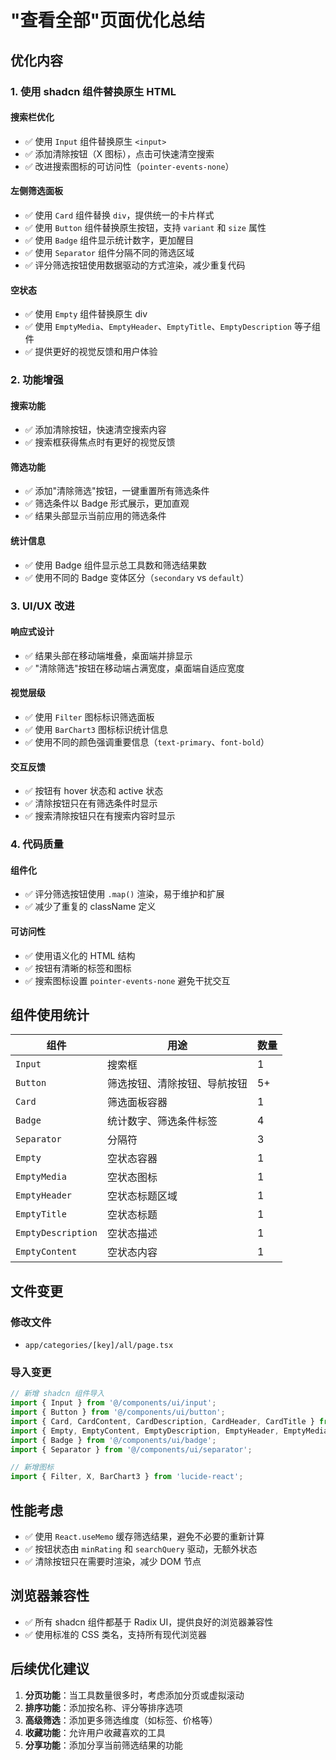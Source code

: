 # "查看全部"页面优化总结

## 优化内容

### 1. **使用 shadcn 组件替换原生 HTML**

#### 搜索栏优化

- ✅ 使用 `Input` 组件替换原生 `<input>`
- ✅ 添加清除按钮（X 图标），点击可快速清空搜索
- ✅ 改进搜索图标的可访问性（`pointer-events-none`）

#### 左侧筛选面板

- ✅ 使用 `Card` 组件替换 `div`，提供统一的卡片样式
- ✅ 使用 `Button` 组件替换原生按钮，支持 `variant` 和 `size` 属性
- ✅ 使用 `Badge` 组件显示统计数字，更加醒目
- ✅ 使用 `Separator` 组件分隔不同的筛选区域
- ✅ 评分筛选按钮使用数据驱动的方式渲染，减少重复代码

#### 空状态

- ✅ 使用 `Empty` 组件替换原生 div
- ✅ 使用 `EmptyMedia`、`EmptyHeader`、`EmptyTitle`、`EmptyDescription` 等子组件
- ✅ 提供更好的视觉反馈和用户体验

### 2. **功能增强**

#### 搜索功能

- ✅ 添加清除按钮，快速清空搜索内容
- ✅ 搜索框获得焦点时有更好的视觉反馈

#### 筛选功能

- ✅ 添加"清除筛选"按钮，一键重置所有筛选条件
- ✅ 筛选条件以 Badge 形式展示，更加直观
- ✅ 结果头部显示当前应用的筛选条件

#### 统计信息

- ✅ 使用 Badge 组件显示总工具数和筛选结果数
- ✅ 使用不同的 Badge 变体区分（`secondary` vs `default`）

### 3. **UI/UX 改进**

#### 响应式设计

- ✅ 结果头部在移动端堆叠，桌面端并排显示
- ✅ "清除筛选"按钮在移动端占满宽度，桌面端自适应宽度

#### 视觉层级

- ✅ 使用 `Filter` 图标标识筛选面板
- ✅ 使用 `BarChart3` 图标标识统计信息
- ✅ 使用不同的颜色强调重要信息（`text-primary`、`font-bold`）

#### 交互反馈

- ✅ 按钮有 hover 状态和 active 状态
- ✅ 清除按钮只在有筛选条件时显示
- ✅ 搜索清除按钮只在有搜索内容时显示

### 4. **代码质量**

#### 组件化

- ✅ 评分筛选按钮使用 `.map()` 渲染，易于维护和扩展
- ✅ 减少了重复的 className 定义

#### 可访问性

- ✅ 使用语义化的 HTML 结构
- ✅ 按钮有清晰的标签和图标
- ✅ 搜索图标设置 `pointer-events-none` 避免干扰交互

## 组件使用统计

| 组件               | 用途                         | 数量 |
| ------------------ | ---------------------------- | ---- |
| `Input`            | 搜索框                       | 1    |
| `Button`           | 筛选按钮、清除按钮、导航按钮 | 5+   |
| `Card`             | 筛选面板容器                 | 1    |
| `Badge`            | 统计数字、筛选条件标签       | 4    |
| `Separator`        | 分隔符                       | 3    |
| `Empty`            | 空状态容器                   | 1    |
| `EmptyMedia`       | 空状态图标                   | 1    |
| `EmptyHeader`      | 空状态标题区域               | 1    |
| `EmptyTitle`       | 空状态标题                   | 1    |
| `EmptyDescription` | 空状态描述                   | 1    |
| `EmptyContent`     | 空状态内容                   | 1    |

## 文件变更

### 修改文件

- `app/categories/[key]/all/page.tsx`

### 导入变更

```typescript
// 新增 shadcn 组件导入
import { Input } from '@/components/ui/input';
import { Button } from '@/components/ui/button';
import { Card, CardContent, CardDescription, CardHeader, CardTitle } from '@/components/ui/card';
import { Empty, EmptyContent, EmptyDescription, EmptyHeader, EmptyMedia, EmptyTitle } from '@/components/ui/empty';
import { Badge } from '@/components/ui/badge';
import { Separator } from '@/components/ui/separator';

// 新增图标
import { Filter, X, BarChart3 } from 'lucide-react';
```

## 性能考虑

- ✅ 使用 `React.useMemo` 缓存筛选结果，避免不必要的重新计算
- ✅ 按钮状态由 `minRating` 和 `searchQuery` 驱动，无额外状态
- ✅ 清除按钮只在需要时渲染，减少 DOM 节点

## 浏览器兼容性

- ✅ 所有 shadcn 组件都基于 Radix UI，提供良好的浏览器兼容性
- ✅ 使用标准的 CSS 类名，支持所有现代浏览器

## 后续优化建议

1. **分页功能**：当工具数量很多时，考虑添加分页或虚拟滚动
2. **排序功能**：添加按名称、评分等排序选项
3. **高级筛选**：添加更多筛选维度（如标签、价格等）
4. **收藏功能**：允许用户收藏喜欢的工具
5. **分享功能**：添加分享当前筛选结果的功能
